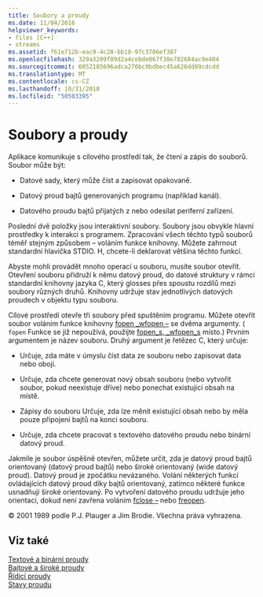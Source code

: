 ```yaml
---
title: Soubory a proudy
ms.date: 11/04/2016
helpviewer_keywords:
- files [C++]
- streams
ms.assetid: f61e712b-eac9-4c28-bb18-97c3786ef387
ms.openlocfilehash: 329a3209f09d2a4cebde067f38e702684ac9e404
ms.sourcegitcommit: 6052185696adca270bc9bdbec45a626dd89cdcdd
ms.translationtype: MT
ms.contentlocale: cs-CZ
ms.lasthandoff: 10/31/2018
ms.locfileid: "50503395"
---
```

# <a name="files-and-streams"></a>Soubory a proudy

Aplikace komunikuje s cílového prostředí tak, že čtení a zápis do souborů. Soubor může být:

- Datové sady, který může číst a zapisovat opakovaně.

- Datový proud bajtů generovaných programu (například kanál).

- Datového proudu bajtů přijatých z nebo odesílat periferní zařízení.

Poslední dvě položky jsou interaktivní soubory. Soubory jsou obvykle hlavní prostředky k interakci s programem. Zpracování všech těchto typů souborů téměř stejným způsobem – voláním funkce knihovny. Můžete zahrnout standardní hlavička STDIO. H, chcete-li deklarovat většina těchto funkcí.

Abyste mohli provádět mnoho operací u souboru, musíte soubor otevřít. Otevření souboru přidruží k němu datový proud, do datové struktury v rámci standardní knihovny jazyka C, který glosses přes spoustu rozdílů mezi soubory různých druhů. Knihovny udržuje stav jednotlivých datových proudech v objektu typu souboru.

Cílové prostředí otevře tři soubory před spuštěním programu. Můžete otevřít soubor voláním funkce knihovny [fopen _wfopen –](../c-runtime-library/reference/fopen-wfopen.md) se dvěma argumenty. ( `fopen` Funkce se již nepoužívá, použijte [fopen_s, _wfopen_s](../c-runtime-library/reference/fopen-s-wfopen-s.md) místo.) Prvním argumentem je název souboru. Druhý argument je řetězec C, který určuje:

- Určuje, zda máte v úmyslu číst data ze souboru nebo zapisovat data nebo obojí.

- Určuje, zda chcete generovat nový obsah souboru (nebo vytvořit soubor, pokud neexistuje dříve) nebo ponechat existující obsah na místě.

- Zápisy do souboru Určuje, zda lze měnit existující obsah nebo by měla pouze připojení bajtů na konci souboru.

- Určuje, zda chcete pracovat s textového datového proudu nebo binární datový proud.

Jakmile je soubor úspěšně otevřen, můžete určit, zda je datový proud bajtů orientovaný (datový proud bajtů) nebo široké orientovaný (wide datový proud). Datový proud je zpočátku nevázaného. Volání některých funkcí ovládajících datový proud díky bajtů orientovaný, zatímco některé funkce usnadňují široké orientovaný. Po vytvoření datového proudu udržuje jeho orientaci, dokud není zavřena voláním [fclose –](../c-runtime-library/reference/fclose-fcloseall.md) nebo [freopen](../c-runtime-library/reference/freopen-wfreopen.md).

© 2001 1989 podle P.J. Plauger a Jim Brodie. Všechna práva vyhrazena.

## <a name="see-also"></a>Viz také

[Textové a binární proudy](../c-runtime-library/text-and-binary-streams.md)<br/>
[Bajtové a široké proudy](../c-runtime-library/byte-and-wide-streams.md)<br/>
[Řídicí proudy](../c-runtime-library/controlling-streams.md)<br/>
[Stavy proudu](../c-runtime-library/stream-states.md)